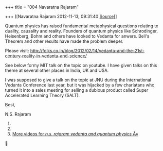 +++
title = "004 Navaratna Rajaram"

+++
[[Navaratna Rajaram	2012-11-13, 09:31:40 [Source](https://groups.google.com/g/bvparishat/c/OnihvOrH4gc)]]





 Quantum physics has raised fundamental metaphysical questions relating to duality, causality and reality. Founders of quantum physics like Schrodinger, Heisenberg, Bohm and others have looked to Vedanta for anwers. Bell's Theorem and other results have made the problem deeper.



 Please visit: <http://folks.co.in/blog/2012/02/14/vedanta-and-the-21st-century-reality-in-vedanta-and-science/>



See below formy MIT talk on the topic on youtube. I have given talks on this theme at several other places in India, UK and USA.



 I was supposed to give a talk on the topic at JNU during the International Vedanta Conference last year, but it was hijacked by a few charlatans who turned it into a sales meeting for selling a dubious product called Super Accelerated Learning Theory (SALT).



Best,

N.S. Rajaram





1.  
2.  
3.  [More videos for *n.s. rajaram vedanta and quantum physics*
    Â»](http:///search?q=n.s.+rajaram+vedanta+and+quantum+physics&hl=en&tbo=u&rlz=1T4TSNA_en___US367&source=univ&tbm=vid&sa=X&ei=4MOhUPzcGY6Prgf50IB4&ved=0CEQQqwQ)



